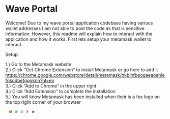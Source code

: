 # Wave Portal 

Welcome! Due to my wave portal application codebase having various wallet addresses I am not able to post the code as that is sensitive information. 
However, this readme will explain how to interact with the application and how it works. 
First lets setup your metamask wallet to interact. 

Setup: 

1.) Go to the Metamask website
<br>
2.) Click “Get Chrome Extension” to install Metamask or go here to add it https://chrome.google.com/webstore/detail/metamask/nkbihfbeogaeaoehlefnkodbefgpgknn?hl=en
<br>
3.) Click “Add to Chrome” in the upper right
<br>
4.) Click “Add Extension” to complete the installation
<br>
5.) You will know Metamask has been installed when their is a fox logo on the top right corner of your browser

<img src="images/extensions.png" width="100">
